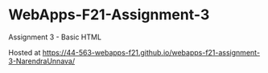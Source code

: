 # WebApps-F21-Assignment-3
Assignment 3 - Basic HTML



Hosted at <https://44-563-webapps-f21.github.io/webapps-f21-assignment-3-NarendraUnnava/>

